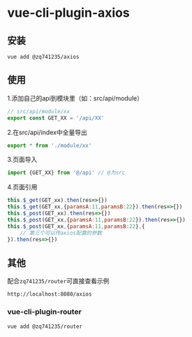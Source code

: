 # vue-cli-plugin-axios

## 安装

```
vue add @zq741235/axios
```

## 使用

1.添加自己的api到模块里（如：src/api/module）
```javascript
// src/api/module/xx
export const GET_XX = '/api/XX'

```
2.在src/api/index中全量导出
```javascript
export * from './module/xx'
```

3.页面导入 

```javascript
import {GET_XX} from '@/api' // @为src

```
4.页面引用

```javascript
this.$_get(GET_xx).then(res=>{})
this.$_get(GET_xx,{paramsA:11,paramsB:22}).then(res=>{})
this.$_post(GET_xx).then(res=>{})
this.$_post(GET_xx,{paramsA:11,paramsB:22}).then(res=>{})
this.$_post(GET_xx,{paramsA:11,paramsB:22},{
    // 第三个可以传axios配置的参数
}).then(res=>{})
```
## 其他

配合`zq741235/router`可直接查看示例

```
http://localhost:8080/axios
```

### vue-cli-plugin-router

```
vue add @zq741235/router
```
